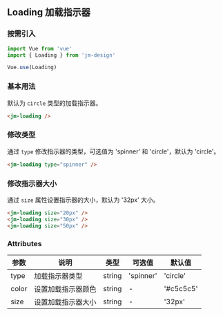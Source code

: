## Loading 加载指示器

### 按需引入

```javascript
import Vue from 'vue'
import { Loading } from 'jm-design'

Vue.use(Loading)
```

### 基本用法

默认为 `circle` 类型的加载指示器。

```html
<jm-loading />
```

### 修改类型

通过 `type` 修改指示器的类型，可选值为 'spinner' 和 'circle'，默认为 'circle'。

```html
<jm-loading type="spinner" />
```

### 修改指示器大小

通过 `size` 属性设置指示器的大小，默认为 '32px' 大小。

```html
<jm-loading size="20px" />
<jm-loading size="30px" />
<jm-loading size="50px" />
```

### Attributes

| 参数      | 说明                                 | 类型      | 可选值       | 默认值   |
|---------- |------------------------------------ |---------- |------------- |-------- |
| type      |	加载指示器类型                        |	string    |	'spinner'   |	'circle'  |
| color	    | 设置加载指示器颜色                      |	string    |	-         |	'#c5c5c5' |
| size      | 设置加载指示器大小                      | string    | -          | '32px'   |
